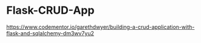# Flask-CRUD-App

 https://www.codementor.io/garethdwyer/building-a-crud-application-with-flask-and-sqlalchemy-dm3wv7yu2
